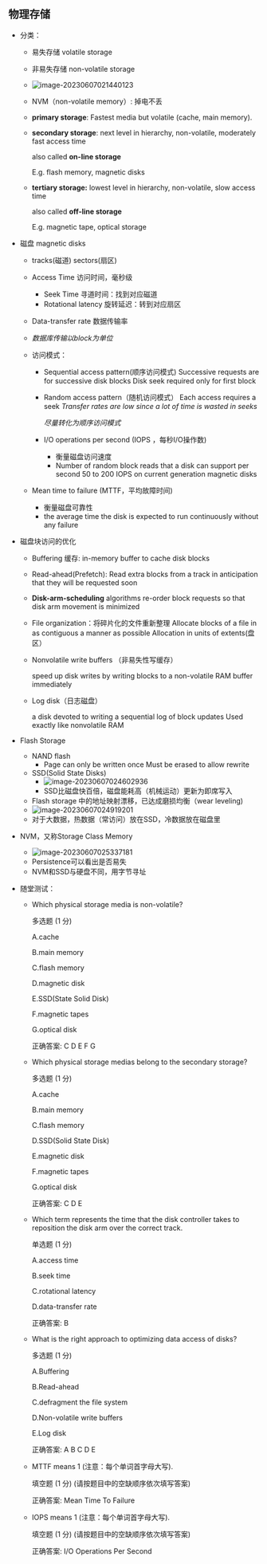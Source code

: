 ## 物理存储

* 分类：

  * 易失存储 volatile storage 

  * 非易失存储 non-volatile storage 

  * ![image-20230607021440123](C:\Users\86133\AppData\Roaming\Typora\typora-user-images\image-20230607021440123.png)

  * NVM（non-volatile memory）: 掉电不丢

  * **primary storage**: Fastest media but volatile (cache, main memory).

  * **secondary storage**: next level in hierarchy, non-volatile, moderately fast access time

    also called **on-line storage** 

    E.g. flash memory, magnetic disks

  * **tertiary storage:** lowest level in hierarchy, non-volatile, slow access time

    also called **off-line storage** 

    E.g. magnetic tape, optical storage

* 磁盘 magnetic disks

  * tracks(磁道)  sectors(扇区)

  * Access Time 访问时间，毫秒级

    * Seek Time 寻道时间：找到对应磁道
    * Rotational latency 旋转延迟：转到对应扇区

  * Data-transfer rate 数据传输率

  * *数据库传输以block为单位* 

  * 访问模式：

    * Sequential access pattern(顺序访问模式)
      Successive requests are for successive disk blocks
      Disk seek required only for first block

    * Random access pattern（随机访问模式）
      Each access requires a seek
      *Transfer rates are low since a lot of time is wasted in seeks* 

      *尽量转化为顺序访问模式* 

    * I/O operations per second (IOPS ，每秒I/O操作数)

      * 衡量磁盘访问速度
      * Number of random block reads that a disk can support per second
        50 to 200 IOPS on current generation magnetic disks

  * Mean time to failure (MTTF，平均故障时间)

    * 衡量磁盘可靠性
    * the average time the disk is expected to run continuously without any failure

* 磁盘块访问的优化

  * Buffering 缓存: in-memory buffer to cache disk blocks

  * Read-ahead(Prefetch): Read extra blocks from a track in anticipation that they will be requested soon

  * **Disk-arm-scheduling** algorithms re-order block requests so that disk arm movement is minimized 

  * File organization：将碎片化的文件重新整理
    Allocate blocks of a file in as contiguous a manner as possible
    Allocation in units of extents(盘区）

  * Nonvolatile write buffers （非易失性写缓存）

    speed up disk writes by writing blocks to a non-volatile RAM buffer immediately

  * Log disk（日志磁盘）

    a disk devoted to writing a sequential log of block updates
    Used exactly like nonvolatile RAM

* Flash Storage

  * NAND flash
    * Page can only be written once
      Must be erased to allow rewrite
  * SSD(Solid State Disks) 
    * ![image-20230607024602936](C:\Users\86133\AppData\Roaming\Typora\typora-user-images\image-20230607024602936.png)
    * SSD比磁盘快百倍，磁盘能耗高（机械运动）更新为即席写入
  * Flash storage 中的地址映射漂移，已达成磨损均衡（wear leveling)
  * ![image-20230607024919201](C:\Users\86133\AppData\Roaming\Typora\typora-user-images\image-20230607024919201.png)
  * 对于大数据，热数据（常访问）放在SSD，冷数据放在磁盘里

* NVM，又称Storage Class Memory

  * ![image-20230607025337181](C:\Users\86133\AppData\Roaming\Typora\typora-user-images\image-20230607025337181.png)
  * Persistence可以看出是否易失
  * NVM和SSD与硬盘不同，用字节寻址

* 随堂测试：

  * Which physical storage media is non-volatile?

    多选题 (1 分) 

     A.cache

     B.main memory

     C.flash memory

     D.magnetic disk

     E.SSD(State Solid Disk)

     F.magnetic tapes

     G.optical disk

    正确答案: C D E F G

  * Which physical storage medias belong to the secondary storage? 

    多选题 (1 分)

     A.cache

     B.main memory 

     C.flash memory

     D.SSD(Solid State Disk)

     E.magnetic disk

     F.magnetic tapes

     G.optical disk

    正确答案: C D E

  * Which term represents the time that the disk controller takes to reposition the disk arm over the correct track.

    单选题 (1 分)

     A.access time

     B.seek time

     C.rotational latency

     D.data-transfer rate 

    正确答案: B

  * What is the right approach to  optimizing  data access of disks?

    多选题 (1 分)

     A.Buffering

     B.Read-ahead

     C.defragment the file system

     D.Non-volatile write buffers

     E.Log disk

    正确答案: A B C D E

  * MTTF means    1   (注意：每个单词首字母大写).

    填空题 (1 分) (请按题目中的空缺顺序依次填写答案)

    正确答案: Mean Time To Failure

  * IOPS  means     1   (注意：每个单词首字母大写).

    填空题 (1 分) (请按题目中的空缺顺序依次填写答案)

    正确答案: I/O Operations Per Second